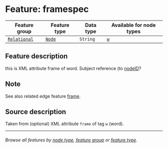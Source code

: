 
# Feature: framespec

Feature group | Feature type | Data type | Available for node types
---  | --- | --- | ---
[`Relational`](featuresbygroup.md#relational-features) | [`Node`](featuresbyfeaturetype.md#node-features) | `String`  | [`w`](wordnodefeatures.md#readme)

## Feature description
this is XML attribute frame of word. 
Subject reference (to [nodeID](nodeID.md#readme)?

## Note

See also related edge feature [frame](frame.md#readme).

## Source description

Taken from (optional) XML attribute `frame` of tag `w` (word).

---
###### *Browse all features by [node type](featuresbynodetype.md#readme), [feature group](featuresbygroup.md#readme) or [feature type](featuresbyfeaturetype.md#readme).*
